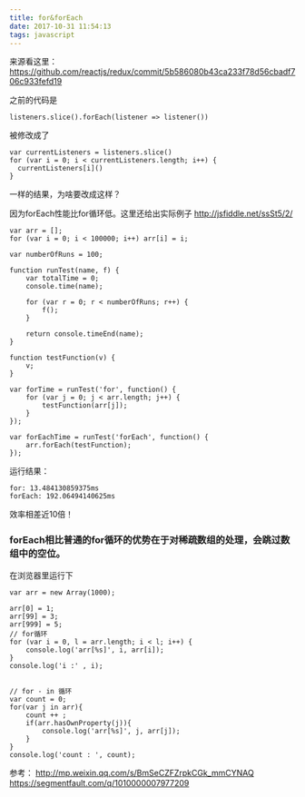 ```yaml
---
title: for&forEach
date: 2017-10-31 11:54:13
tags: javascript
---
```


来源看这里：https://github.com/reactjs/redux/commit/5b586080b43ca233f78d56cbadf706c933fefd19

之前的代码是

`listeners.slice().forEach(listener => listener())`

被修改成了

```
var currentListeners = listeners.slice()
for (var i = 0; i < currentListeners.length; i++) {
  currentListeners[i]()
}
```
一样的结果，为啥要改成这样？
<!--more-->

因为forEach性能比for循环低。这里还给出实际例子 http://jsfiddle.net/ssSt5/2/

```
var arr = [];
for (var i = 0; i < 100000; i++) arr[i] = i;

var numberOfRuns = 100;

function runTest(name, f) {
    var totalTime = 0;
    console.time(name);

    for (var r = 0; r < numberOfRuns; r++) {
        f();
    }

    return console.timeEnd(name);
}

function testFunction(v) {
    v;
}

var forTime = runTest('for', function() {
    for (var j = 0; j < arr.length; j++) {
        testFunction(arr[j]);
    }
});

var forEachTime = runTest('forEach', function() {
    arr.forEach(testFunction);
});

```

运行结果：

```
for: 13.484130859375ms
forEach: 192.06494140625ms
```

效率相差近10倍！

### forEach相比普通的for循环的优势在于对稀疏数组的处理，会跳过数组中的空位。

在浏览器里运行下
```
var arr = new Array(1000);

arr[0] = 1;
arr[99] = 3;
arr[999] = 5;
// for循环
for (var i = 0, l = arr.length; i < l; i++) {
    console.log('arr[%s]', i, arr[i]);
}
console.log('i :' , i);


// for - in 循环
var count = 0;
for(var j in arr){
    count ++ ;
    if(arr.hasOwnProperty(j)){
        console.log('arr[%s]', j, arr[j]);
    }
}
console.log('count : ', count);
```




参考：
http://mp.weixin.qq.com/s/BmSeCZFZrpkCGk_mmCYNAQ
https://segmentfault.com/q/1010000007977209
